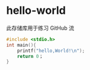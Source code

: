 # hello-world
此存储库用于练习 GitHub 流
```c
#include <stdio.h>
int main(){
    printf("hello,World!\n");
    return 0；
}

